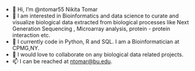 - 👋 Hi, I’m @ntomar55 Nikita Tomar
- 👀 I am interested in Bioinformatics and data science to curate and visualize biological data extracted from biological processes 
   like Next Generation Sequencing , Microarray analysis, protein - protein interaction etc. 
- 🌱 I currently code in Python, R and SQL. I am a Bioinformatician at CPMG,NY.
- 💞️ I would love to collaborate on any biological data related projects.
- 📫 I can be reached at ntomar@bu.edu.

<!---
ntomar55/ntomar55 is a ✨ special ✨ repository because its `README.md` (this file) appears on your GitHub profile.
You can click the Preview link to take a look at your changes.
--->
